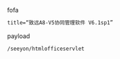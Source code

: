 fofa

```markdown
title=“致远A8-V5协同管理软件 V6.1sp1”
```

payload

```markdown
/seeyon/htmlofficeservlet
```

